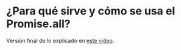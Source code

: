# ¿Para qué sirve y cómo se usa el Promise.all?

Versión final de lo explicado en [este video](https://youtu.be/ApcJT-qHxTc).
